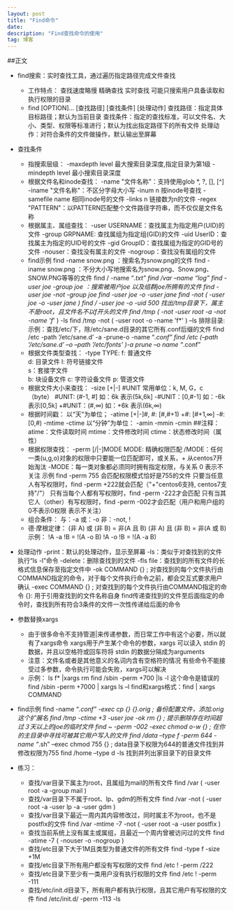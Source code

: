```yaml
---
layout: post
title: "Find命令"
date:  
description: "Find查找命令的使用"
tag: 博客 
---
```


##正文
* find搜索：实时查找工具，通过遍历指定路径完成文件查找
   * 工作特点：
            查找速度略慢
            精确查找
            实时查找
            可能只搜索用户具备读取和执行权限的目录
   * find [OPTION]... [查找路径] [查找条件] [处理动作]
           查找路径：指定具体目标路径；默认为当前目录
           查找条件：指定的查找标准，可以文件名、大小、类型、权限等标准进行；默认为找出指定路径下的所有文件
           处理动作：对符合条件的文件做操作，默认输出至屏幕
* 查找条件
   * 指搜索层级：
          -maxdepth level 最大搜索目录深度,指定目录为第1级
          -mindepth level 最小搜索目录深度
   * 根据文件名和inode查找：
          -name "文件名称"：支持使用glob *, ?, [], [^]
          -iname "文件名称"：不区分字母大小写
          -inum n 按inode号查找
          -samefile name 相同inode号的文件
          -links n 链接数为n的文件
          -regex "PATTERN"：以PATTERN匹配整个文件路径字符串，而不仅仅是文件名称
   * 根据属主、属组查找：
          -user USERNAME：查找属主为指定用户(UID)的文件
          -group GRPNAME: 查找属组为指定组(GID)的文件
          -uid UserID：查找属主为指定的UID号的文件
          -gid GroupID：查找属组为指定的GID号的文件
          -nouser：查找没有属主的文件
          -nogroup：查找没有属组的文件
   *  find示例
          find -name snow.png  ：搜索名为snow.png的文件
          find -iname snow.png ：不分大小写地搜索名为snow.png、Snow.png、SNOW.PNG等等的文件
          find / -name “*.txt”
          find /var –name “*log*”
          find -user joe -group joe ：搜索被用户joe 以及组群joe所拥有的文件
          find -user joe -not -group joe
          find -user joe -o -user jane
          find -not \( -user joe -o -user jane \)
          find / -user joe -o -uid 500
      找出/tmp目录下，属主不是root，且文件名不以f开头的文件
            find /tmp \( -not -user root -a -not -name 'f*' \) -ls
            find /tmp -not \( -user root -o -name 'f*' \) –ls
        排除目录:示例：查找/etc/下，除/etc/sane.d目录的其它所有.conf后缀的文件
            find /etc -path ‘/etc/sane.d’ -a -prune-o -name “*.conf”
            find /etc \(–path ‘/etc/sane.d’ –o –path ’/etc/fonts’ \)-a prune –o name “*.conf” 
   * 根据文件类型查找： 
         -type TYPE: 
            f: 普通文件  
            d: 目录文件 
            l: 符号链接文件  
            s：套接字文件  
            b: 块设备文件 
            c: 字符设备文件 
            p: 管道文件
   * 根据文件大小来查找：
         -size [+|-] #UNIT 常用单位：k, M, G，c（byte）
                #UNIT: (#-1, #] 如：6k 表示(5k,6k]
                -#UNIT：[0,#-1] 如：-6k 表示[0,5k]
                +#UNIT：(#,∞)   如：+6k 表示(6k,∞)
   * 根据时间戳：
         以“天”为单位； 
            -atime [+|-]#,
                   #: [#,#+1)
                   +#: [#+1,∞]
                   -#: [0,#)
            -mtime 
            -ctime
         以“分钟”为单位： 
            -amin 
            -mmin 
            -cmin
         ##注释： atime：文件读取时间
                 mtime：文件修改时间
                 ctime：状态修改时间（属性）
   * 根据权限查找：
         -perm [/|-]MODE
               MODE: 精确权限匹配
               /MODE：任何一类(u,g,o)对象的权限中只要能一位匹配即可，或关系，+ 从centos7开始淘汰
               -MODE：每一类对象都必须同时拥有指定权限，与关系
               0 表示不关注
        示例
            find -perm 755 会匹配权限模式恰好是755的文件
            只要当任意人有写权限时，find -perm +222就会匹配（"+"centos6支持, centos7支持"/"）
            只有当每个人都有写权限时，find -perm -222才会匹配
            只有当其它人（other）有写权限时，find -perm -002才会匹配（用户和用户组的0不表示0权限 表示不关注）
   * 组合条件：
         与：-a
         或：-o
         非：-not, ! 
   * 德·摩根定律：
         (非 A) 或 (非 B) = 非(A 且 B)
         (非 A) 且 (非 B) = 非(A 或 B)
         示例：
            !A -a !B = !(A -o B)
            !A -o !B = !(A -a B)
* 处理动作
      -print：默认的处理动作，显示至屏幕
      -ls：类似于对查找到的文件执行“ls -l”命令
      -delete：删除查找到的文件
      -fls file：查找到的所有文件的长格式信息保存至指定文件中
      -ok COMMAND {} \; 对查找到的每个文件执行由COMMAND指定的命令，对于每个文件执行命令之前，都会交互式要求用户确认
      -exec COMMAND {} \; 对查找到的每个文件执行由COMMAND指定的命令
      {}: 用于引用查找到的文件名称自身
      find传递查找到的文件至后面指定的命令时，查找到所有符合3条件的文件一次性传递给后面的命令

* 参数替换xargs
  * 由于很多命令不支持管道|来传递参数，而日常工作中有这个必要，所以就有了xargs命令
  xargs用于产生某个命令的参数，xargs 可以读入 stdin 的数据，并且以空格符或回车符将 stdin 的数据分隔成为arguments
  * 注意：文件名或者是其他意义的名词内含有空格符的情况
  有些命令不能接受过多参数，命令执行可能会失败，xargs可以解决
  * 示例：
        ls f* |xargs rm
        find /sbin -perm +700 |ls -l 这个命令是错误的
        find /sbin -perm +7000 | xargs ls –l
        find和xargs格式：find | xargs COMMAND
* find示例
      find -name “*.conf” -exec cp {} {}.orig \;  备份配置文件，添加.orig这个扩展名
      find /tmp -ctime +3 -user joe -ok rm {} \;  提示删除存在时间超过３天以上的joe的临时文件
      find ~ -perm -002 -exec chmod o-w {} \;     在你的主目录中寻找可被其它用户写入的文件
      find /data –type f -perm 644 -name “*.sh” –exec chmod 755 {} \; data目录下权限为644的普通文件找到并修改权限为755
      find /home –type d -ls 找到并列出家目录下的目录文件
* 练习：
    * 查找/var目录下属主为root，且属组为mail的所有文件 
          find /var \( -user root -a -group mail \)
    * 查找/var目录下不属于root、lp、gdm的所有文件
          find /var -not \( -user root -a -user lp -a -user gdm \)
    * 查找/var目录下最近一周内其内容修改过，同时属主不为root，也不是postfix的文件
          find /var -mtime -7 -not \( -user root -a -user postfix \)
    * 查找当前系统上没有属主或属组，且最近一个周内曾被访问过的文件
          find -atime -7 \( -nouser -o -nogroup \)
    * 查找/etc目录下大于1M且类型为普通文件的所有文件
          find -type f -size +1M
    * 查找/etc目录下所有用户都没有写权限的文件
          find /etc ! -perm /222
    * 查找/etc目录下至少有一类用户没有执行权限的文件
          find /etc ! -perm -111
    * 查找/etc/init.d目录下，所有用户都有执行权限，且其它用户有写权限的文件
          find /etc/init.d/ -perm -113 -ls

